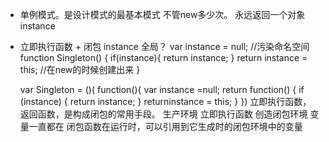 - 单例模式。是设计模式的最基本模式
    不管new多少次。 永远返回一个对象
    instance
- 立即执行函数 + 闭包
    instance 全局？
    var instance = null; //污染命名空间
    function Singleton() {
        if(instance){
            return instance;
        }
        return instance = this;  //在new的时候创建出来
    }

    var Singleton = ()( function(){
        var instance =null;
        return function() {
            if (instance) {
                return instance;
            }
            returninstance = this;
        }
    })
    立即执行函数， 返回函数，是构成闭包的常用手段。
    生产环境 立即执行函数  创造闭包环境 变量一直都在
    闭包函数在运行时，可以引用到它生成时的闭包环境中的变量